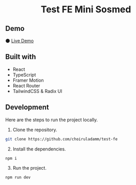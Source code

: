 <h1 align="center">Test FE Mini Sosmed</h1>

## Demo

🌑 [Live Demo](https://adm-test-7424dl565-choiruladamm.vercel.app/login)

## Built with

- React
- TypeScript
- Framer Motion
- React Router
- TailwindCSS & Radix UI

## Development

Here are the steps to run the project locally.

1. Clone the repository.

```sh
git clone https://github.com/choiruladamm/test-fe
```

2. Install the dependencies.

```sh
npm i
```

3. Run the project.

```sh
npm run dev
```